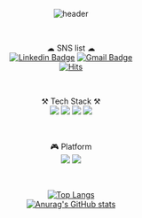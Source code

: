 <div align=center>

![header](https://capsule-render.vercel.app/api?type=waving&color=auto&height=240&section=header&text=welcome&fontSize=90&fontAlign=75&&fontColor=ffffff&fontAlignY=30&desc=Youngmin's%20Github%20Profile&descSize=20&descAlign=83&Desc&descAlignY=50&animation=twinkling)

<br>
  
☁ SNS list ☁
<br>
[![Linkedin Badge](https://img.shields.io/badge/-LinkedIn-blue?style=flat-square&logo=Linkedin&logoColor=white&link=https://www.linkedin.com/in/youngmin-choi-bs-2405b6208/)](https://www.linkedin.com/in/youngmin-choi-bs-2405b6208/) [![Gmail Badge](https://img.shields.io/badge/Gmail-d14836?style=flat-square&logo=Gmail&logoColor=white&link=mailto:psymchoi@gmail.com)](mailto:psymchoi@gmail.com)
<br>
[![Hits](https://hits.seeyoufarm.com/api/count/incr/badge.svg?url=https%3A%2F%2Fgithub.com%2FJpot777&count_bg=%23F2C800&title_bg=%23484848&icon=&icon_color=%23E7E7E7&title=%E2%AD%90%EF%B8%8F+visitors&edge_flat=false)](https://hits.seeyoufarm.com)

<br>
  
⚒ Tech Stack ⚒
<br> 
<img src="https://img.shields.io/badge/C-A8B9CC?style=flat-square&logo=C&logoColor=white"/> 
<img src="https://img.shields.io/badge/C++-00599C?style=flat-square&logo=C%2B%2B&logoColor=white"/> 
<img src="https://img.shields.io/badge/C%23-239120?style=flat-square&logo=C Sharp&logoColor=white"/>
<img src="https://img.shields.io/badge/Unity-000000?style=flat-square&logo=Unity&logoColor=white"/> 

<br>
  
🎮 Platform
<br> 
<img src="https://img.shields.io/badge/Android-3DDC84?style=flat-square&logo=Android&logoColor=white"/> <img src="https://img.shields.io/badge/ios-000000?style=flat-square&logo=ios&logoColor=white"/>

<br>
  
[![Top Langs](https://github-readme-stats.vercel.app/api/top-langs/?username=JPot777&hide=javascript,html&layout=compact&theme=merko)](https://github.com/JPot777/github-readme-stats)
<br>
[![Anurag's GitHub stats](https://github-readme-stats.vercel.app/api?username=JPot777&count_private=true&theme=merko)](https://github.com/JPot777/github-readme-stats)
</div>
